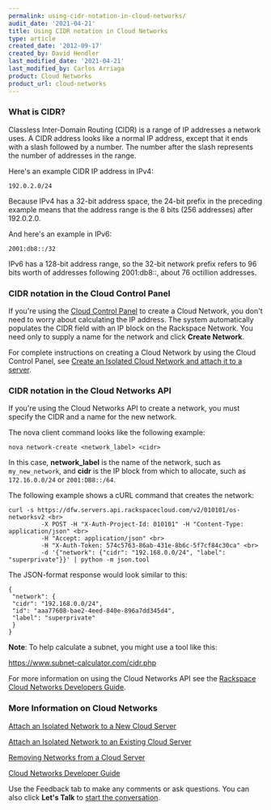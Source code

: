 ```yaml
---
permalink: using-cidr-notation-in-cloud-networks/
audit_date: '2021-04-21'
title: Using CIDR notation in Cloud Networks
type: article
created_date: '2012-09-17'
created_by: David Hendler
last_modified_date: '2021-04-21'
last_modified_by: Carlos Arriaga
product: Cloud Networks
product_url: cloud-networks
---
```


### What is CIDR?

Classless Inter-Domain Routing (CIDR) is a range of IP addresses a network
uses. A CIDR address looks like a normal IP address, except that
it ends with a slash followed by a number. The number after the slash
represents the number of addresses in the range.

Here's an example CIDR IP address in IPv4:

    192.0.2.0/24

Because IPv4 has a 32-bit address space, the 24-bit prefix in the preceding example
means that the address range is the 8 bits (256 addresses) after 192.0.2.0.

And here's an example in IPv6:

    2001:db8::/32

IPv6 has a 128-bit address range, so the 32-bit network prefix
refers to 96 bits worth of addresses following 2001:db8::, about 76
octillion addresses.

### CIDR notation in the Cloud Control Panel

If you're using the [Cloud Control Panel](https://mycloud.rackspace.com)
to create a Cloud Network, you don't need to worry about calculating the
IP address. The system automatically populates the CIDR field with an IP block
on the Rackspace Network. You need only to supply a name for the network
and click **Create Network**.

For complete instructions on creating a Cloud Network by using the
Cloud Control Panel, see [Create an Isolated Cloud Network and attach it
to a server](/support/how-to/create-an-isolated-cloud-network-and-attach-it-to-a-server "Create an Isolated Cloud Network and attach it to a server").

### CIDR notation in the Cloud Networks API

If you're using the Cloud Networks API to create a network, you must
specify the CIDR and a name for the new network.

The nova client command looks like the following example:

    nova network-create <network_label> <cidr>

In this case, **network\_label** is the name of the network, such as
`my_new_network`, and **cidr** is the IP block from which to allocate, such as
`172.16.0.0/24` or `2001:DB8::/64`.

The following example shows a cURL command that creates the network:

    curl -s https://dfw.servers.api.rackspacecloud.com/v2/010101/os-networksv2 <br>
             -X POST -H "X-Auth-Project-Id: 010101" -H "Content-Type: application/json" <br>
             -H "Accept: application/json" <br>
             -H "X-Auth-Token: 574c5763-86ab-431e-8b6c-5f7cf84c30ca" <br>
             -d '{"network": {"cidr": "192.168.0.0/24", "label": "superprivate"}}' | python -m json.tool

The JSON-format response would look similar to this:

    {
     "network": {
     "cidr": "192.168.0.0/24",
     "id": "aaa77608-bae2-4eed-840e-896a7dd345d4",
     "label": "superprivate"
     }
    }

**Note**: To help calculate a subnet, you might use a tool like this:

<https://www.subnet-calculator.com/cidr.php>

For more information on using the Cloud Networks API see the
[Rackspace Cloud Networks Developers Guide](https://docs.rackspace.com/docs/cloud-networks/v2/).

### More Information on Cloud Networks

[Attach an Isolated Network to a New Cloud
Server](/support/how-to/create-an-isolated-cloud-network-and-attach-it-to-a-server "Attach an Isolated Network to a New Cloud Server")

[Attach an Isolated Network to an Existing Cloud
Server](/support/how-to/attach-a-cloud-network-to-an-existing-cloud-server "Attach an Isolated Network to an Existing Cloud Server")

[Removing Networks from a Cloud
Server](/support/how-to/removing-networks-from-a-cloud-server "Removing Networks from a Cloud Server")

[Cloud Networks Developer Guide](https://docs.rackspace.com/docs/cloud-networks/v2/)

Use the Feedback tab to make any comments or ask questions. You can also click
**Let's Talk** to [start the conversation](https://www.rackspace.com/). 
